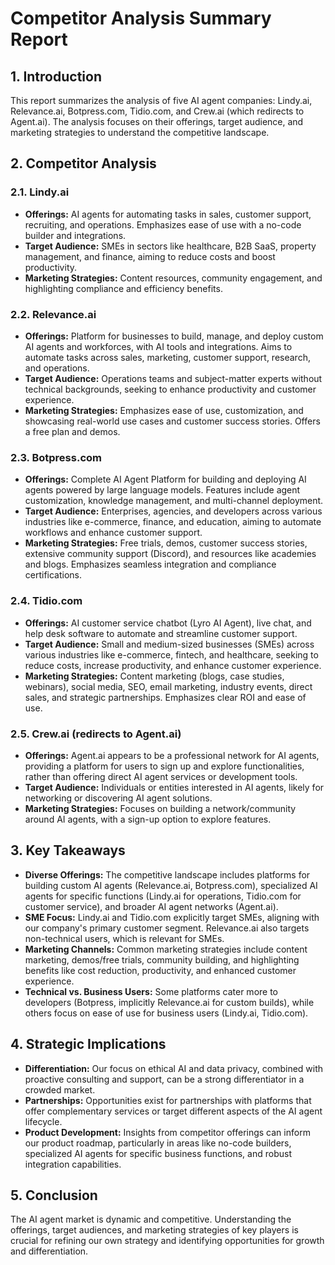 # Competitor Analysis Summary Report

## 1. Introduction
This report summarizes the analysis of five AI agent companies: Lindy.ai, Relevance.ai, Botpress.com, Tidio.com, and Crew.ai (which redirects to Agent.ai). The analysis focuses on their offerings, target audience, and marketing strategies to understand the competitive landscape.

## 2. Competitor Analysis

### 2.1. Lindy.ai
*   **Offerings:** AI agents for automating tasks in sales, customer support, recruiting, and operations. Emphasizes ease of use with a no-code builder and integrations.
*   **Target Audience:** SMEs in sectors like healthcare, B2B SaaS, property management, and finance, aiming to reduce costs and boost productivity.
*   **Marketing Strategies:** Content resources, community engagement, and highlighting compliance and efficiency benefits.

### 2.2. Relevance.ai
*   **Offerings:** Platform for businesses to build, manage, and deploy custom AI agents and workforces, with AI tools and integrations. Aims to automate tasks across sales, marketing, customer support, research, and operations.
*   **Target Audience:** Operations teams and subject-matter experts without technical backgrounds, seeking to enhance productivity and customer experience.
*   **Marketing Strategies:** Emphasizes ease of use, customization, and showcasing real-world use cases and customer success stories. Offers a free plan and demos.

### 2.3. Botpress.com
*   **Offerings:** Complete AI Agent Platform for building and deploying AI agents powered by large language models. Features include agent customization, knowledge management, and multi-channel deployment.
*   **Target Audience:** Enterprises, agencies, and developers across various industries like e-commerce, finance, and education, aiming to automate workflows and enhance customer support.
*   **Marketing Strategies:** Free trials, demos, customer success stories, extensive community support (Discord), and resources like academies and blogs. Emphasizes seamless integration and compliance certifications.

### 2.4. Tidio.com
*   **Offerings:** AI customer service chatbot (Lyro AI Agent), live chat, and help desk software to automate and streamline customer support.
*   **Target Audience:** Small and medium-sized businesses (SMEs) across various industries like e-commerce, fintech, and healthcare, seeking to reduce costs, increase productivity, and enhance customer experience.
*   **Marketing Strategies:** Content marketing (blogs, case studies, webinars), social media, SEO, email marketing, industry events, direct sales, and strategic partnerships. Emphasizes clear ROI and ease of use.

### 2.5. Crew.ai (redirects to Agent.ai)
*   **Offerings:** Agent.ai appears to be a professional network for AI agents, providing a platform for users to sign up and explore functionalities, rather than offering direct AI agent services or development tools.
*   **Target Audience:** Individuals or entities interested in AI agents, likely for networking or discovering AI agent solutions.
*   **Marketing Strategies:** Focuses on building a network/community around AI agents, with a sign-up option to explore features.

## 3. Key Takeaways

*   **Diverse Offerings:** The competitive landscape includes platforms for building custom AI agents (Relevance.ai, Botpress.com), specialized AI agents for specific functions (Lindy.ai for operations, Tidio.com for customer service), and broader AI agent networks (Agent.ai).
*   **SME Focus:** Lindy.ai and Tidio.com explicitly target SMEs, aligning with our company's primary customer segment. Relevance.ai also targets non-technical users, which is relevant for SMEs.
*   **Marketing Channels:** Common marketing strategies include content marketing, demos/free trials, community building, and highlighting benefits like cost reduction, productivity, and enhanced customer experience.
*   **Technical vs. Business Users:** Some platforms cater more to developers (Botpress, implicitly Relevance.ai for custom builds), while others focus on ease of use for business users (Lindy.ai, Tidio.com).

## 4. Strategic Implications

*   **Differentiation:** Our focus on ethical AI and data privacy, combined with proactive consulting and support, can be a strong differentiator in a crowded market.
*   **Partnerships:** Opportunities exist for partnerships with platforms that offer complementary services or target different aspects of the AI agent lifecycle.
*   **Product Development:** Insights from competitor offerings can inform our product roadmap, particularly in areas like no-code builders, specialized AI agents for specific business functions, and robust integration capabilities.

## 5. Conclusion
The AI agent market is dynamic and competitive. Understanding the offerings, target audiences, and marketing strategies of key players is crucial for refining our own strategy and identifying opportunities for growth and differentiation.
